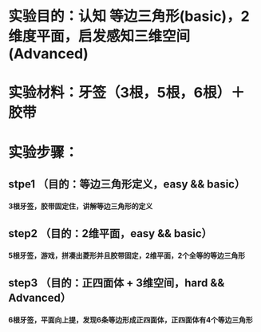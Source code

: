 # 实验目的：认知 等边三角形(basic)，2维度平面，启发感知三维空间(Advanced)
# 实验材料：牙签（3根，5根，6根）＋ 胶带
# 实验步骤：
## stpe1  （目的：等边三角形定义，easy && basic）
#### 3根牙签，胶带固定住，讲解等边三角形的定义
## step2  （目的：2维平面，easy && basic）
#### 5根牙签，游戏，拼凑出菱形并且胶带固定，2维平面，2个全等的等边三角形
## step3  （目的：正四面体 + 3维空间，hard && Advanced）
#### 6根牙签，平面向上提，发现6条等边形成正四面体，正四面体有4个等边三角形
